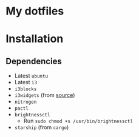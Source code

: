 # My dotfiles

# Installation

## Dependencies

- Latest `ubuntu`
- Latest `i3`
- `i3blocks`
- `i3widgets` (from [source](https://github.com/yuenmh/i3widgets))
- `nitrogen`
- `pactl`
- `brightnessctl`
    - Run `sudo chmod +s /usr/bin/brightnessctl`
- `starship` (from `cargo`)
